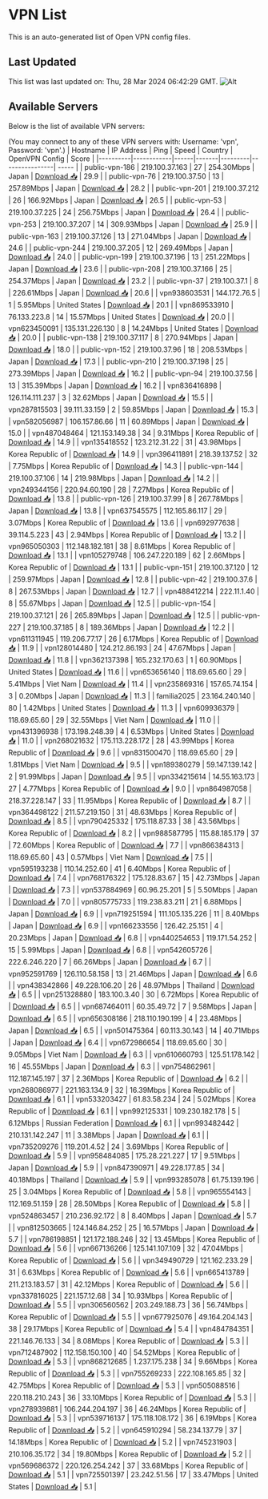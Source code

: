 # VPN List

This is an auto-generated list of Open VPN config files.

## Last Updated

This list was last updated on: Thu, 28 Mar 2024 06:42:29 GMT.
![Alt](https://repobeats.axiom.co/api/embed/186b98318ef1479477931607c1ad7d823f12451f.svg "Repobeats analytics image")

## Available Servers

Below is the list of available VPN servers:

(You may connect to any of these VPN servers with: Username: 'vpn', Password: 'vpn'.)
| Hostname | IP Address | Ping | Speed | Country | OpenVPN Config | Score |
|----------|------------|------|-------|---------|----------------| ----- |
| public-vpn-186 | 219.100.37.163 | 27 | 254.30Mbps | Japan | [Download 📥](./configs/server_0_JP.ovpn) | 29.9 |
| public-vpn-76 | 219.100.37.50 | 13 | 257.89Mbps | Japan | [Download 📥](./configs/server_1_JP.ovpn) | 28.2 |
| public-vpn-201 | 219.100.37.212 | 26 | 166.92Mbps | Japan | [Download 📥](./configs/server_2_JP.ovpn) | 26.5 |
| public-vpn-53 | 219.100.37.225 | 24 | 256.75Mbps | Japan | [Download 📥](./configs/server_3_JP.ovpn) | 26.4 |
| public-vpn-253 | 219.100.37.207 | 14 | 309.93Mbps | Japan | [Download 📥](./configs/server_4_JP.ovpn) | 25.9 |
| public-vpn-163 | 219.100.37.126 | 13 | 271.04Mbps | Japan | [Download 📥](./configs/server_5_JP.ovpn) | 24.6 |
| public-vpn-244 | 219.100.37.205 | 12 | 269.49Mbps | Japan | [Download 📥](./configs/server_6_JP.ovpn) | 24.0 |
| public-vpn-199 | 219.100.37.196 | 13 | 251.22Mbps | Japan | [Download 📥](./configs/server_7_JP.ovpn) | 23.6 |
| public-vpn-208 | 219.100.37.166 | 25 | 254.37Mbps | Japan | [Download 📥](./configs/server_8_JP.ovpn) | 23.2 |
| public-vpn-37 | 219.100.37.1 | 8 | 226.61Mbps | Japan | [Download 📥](./configs/server_9_JP.ovpn) | 20.6 |
| vpn938603531 | 144.172.76.5 | 1 | 5.95Mbps | United States | [Download 📥](./configs/server_10_US.ovpn) | 20.1 |
| vpn869533910 | 76.133.223.8 | 14 | 15.57Mbps | United States | [Download 📥](./configs/server_11_US.ovpn) | 20.0 |
| vpn623450091 | 135.131.226.130 | 8 | 14.24Mbps | United States | [Download 📥](./configs/server_12_US.ovpn) | 20.0 |
| public-vpn-138 | 219.100.37.117 | 8 | 270.94Mbps | Japan | [Download 📥](./configs/server_13_JP.ovpn) | 18.0 |
| public-vpn-152 | 219.100.37.96 | 18 | 208.53Mbps | Japan | [Download 📥](./configs/server_14_JP.ovpn) | 17.3 |
| public-vpn-210 | 219.100.37.198 | 25 | 273.39Mbps | Japan | [Download 📥](./configs/server_15_JP.ovpn) | 16.2 |
| public-vpn-94 | 219.100.37.56 | 13 | 315.39Mbps | Japan | [Download 📥](./configs/server_16_JP.ovpn) | 16.2 |
| vpn836416898 | 126.114.111.237 | 3 | 32.62Mbps | Japan | [Download 📥](./configs/server_17_JP.ovpn) | 15.5 |
| vpn287815503 | 39.111.33.159 | 2 | 59.85Mbps | Japan | [Download 📥](./configs/server_18_JP.ovpn) | 15.3 |
| vpn582056987 | 106.157.86.66 | 11 | 60.89Mbps | Japan | [Download 📥](./configs/server_19_JP.ovpn) | 15.0 |
| vpn487048464 | 121.153.149.38 | 34 | 9.31Mbps | Korea Republic of | [Download 📥](./configs/server_20_KR.ovpn) | 14.9 |
| vpn135418552 | 123.212.31.22 | 31 | 43.98Mbps | Korea Republic of | [Download 📥](./configs/server_21_KR.ovpn) | 14.9 |
| vpn396411891 | 218.39.137.52 | 32 | 7.75Mbps | Korea Republic of | [Download 📥](./configs/server_22_KR.ovpn) | 14.3 |
| public-vpn-144 | 219.100.37.106 | 14 | 219.98Mbps | Japan | [Download 📥](./configs/server_23_JP.ovpn) | 14.2 |
| vpn249344156 | 220.94.60.190 | 28 | 7.27Mbps | Korea Republic of | [Download 📥](./configs/server_24_KR.ovpn) | 13.8 |
| public-vpn-126 | 219.100.37.99 | 8 | 267.78Mbps | Japan | [Download 📥](./configs/server_25_JP.ovpn) | 13.8 |
| vpn637545575 | 112.165.86.117 | 29 | 3.07Mbps | Korea Republic of | [Download 📥](./configs/server_26_KR.ovpn) | 13.6 |
| vpn692977638 | 39.114.5.223 | 43 | 2.94Mbps | Korea Republic of | [Download 📥](./configs/server_27_KR.ovpn) | 13.2 |
| vpn965050303 | 112.148.182.181 | 38 | 8.61Mbps | Korea Republic of | [Download 📥](./configs/server_28_KR.ovpn) | 13.1 |
| vpn105279748 | 106.247.220.189 | 62 | 2.66Mbps | Korea Republic of | [Download 📥](./configs/server_29_KR.ovpn) | 13.1 |
| public-vpn-151 | 219.100.37.120 | 12 | 259.97Mbps | Japan | [Download 📥](./configs/server_30_JP.ovpn) | 12.8 |
| public-vpn-42 | 219.100.37.6 | 8 | 267.53Mbps | Japan | [Download 📥](./configs/server_31_JP.ovpn) | 12.7 |
| vpn488412214 | 222.11.1.40 | 8 | 55.67Mbps | Japan | [Download 📥](./configs/server_32_JP.ovpn) | 12.5 |
| public-vpn-154 | 219.100.37.121 | 26 | 265.89Mbps | Japan | [Download 📥](./configs/server_33_JP.ovpn) | 12.5 |
| public-vpn-227 | 219.100.37.185 | 8 | 189.36Mbps | Japan | [Download 📥](./configs/server_34_JP.ovpn) | 12.2 |
| vpn611311945 | 119.206.77.17 | 26 | 6.17Mbps | Korea Republic of | [Download 📥](./configs/server_35_KR.ovpn) | 11.9 |
| vpn128014480 | 124.212.86.193 | 24 | 47.67Mbps | Japan | [Download 📥](./configs/server_36_JP.ovpn) | 11.8 |
| vpn362137398 | 165.232.170.63 | 1 | 60.90Mbps | United States | [Download 📥](./configs/server_37_US.ovpn) | 11.6 |
| vpn653656140 | 118.69.65.60 | 29 | 5.41Mbps | Viet Nam | [Download 📥](./configs/server_38_VN.ovpn) | 11.4 |
| vpn235869316 | 157.65.74.154 | 3 | 0.20Mbps | Japan | [Download 📥](./configs/server_39_JP.ovpn) | 11.3 |
| familia2025 | 23.164.240.140 | 80 | 1.42Mbps | United States | [Download 📥](./configs/server_40_US.ovpn) | 11.3 |
| vpn609936379 | 118.69.65.60 | 29 | 32.55Mbps | Viet Nam | [Download 📥](./configs/server_41_VN.ovpn) | 11.0 |
| vpn431396938 | 173.198.248.39 | 4 | 6.53Mbps | United States | [Download 📥](./configs/server_42_US.ovpn) | 11.0 |
| vpn268021632 | 175.113.228.172 | 28 | 43.99Mbps | Korea Republic of | [Download 📥](./configs/server_43_KR.ovpn) | 9.6 |
| vpn831500470 | 118.69.65.60 | 29 | 1.81Mbps | Viet Nam | [Download 📥](./configs/server_44_VN.ovpn) | 9.5 |
| vpn189380279 | 59.147.139.142 | 2 | 91.99Mbps | Japan | [Download 📥](./configs/server_45_JP.ovpn) | 9.5 |
| vpn334215614 | 14.55.163.173 | 27 | 4.77Mbps | Korea Republic of | [Download 📥](./configs/server_46_KR.ovpn) | 9.0 |
| vpn864987058 | 218.37.228.147 | 33 | 11.95Mbps | Korea Republic of | [Download 📥](./configs/server_47_KR.ovpn) | 8.7 |
| vpn364498122 | 211.57.219.150 | 31 | 48.63Mbps | Korea Republic of | [Download 📥](./configs/server_48_KR.ovpn) | 8.5 |
| vpn790425332 | 175.118.87.33 | 38 | 43.56Mbps | Korea Republic of | [Download 📥](./configs/server_49_KR.ovpn) | 8.2 |
| vpn988587795 | 115.88.185.179 | 37 | 72.60Mbps | Korea Republic of | [Download 📥](./configs/server_50_KR.ovpn) | 7.7 |
| vpn866384313 | 118.69.65.60 | 43 | 0.57Mbps | Viet Nam | [Download 📥](./configs/server_51_VN.ovpn) | 7.5 |
| vpn595193238 | 110.14.252.60 | 41 | 6.40Mbps | Korea Republic of | [Download 📥](./configs/server_52_KR.ovpn) | 7.4 |
| vpn768176322 | 175.128.83.67 | 15 | 42.73Mbps | Japan | [Download 📥](./configs/server_53_JP.ovpn) | 7.3 |
| vpn537884969 | 60.96.25.201 | 5 | 5.50Mbps | Japan | [Download 📥](./configs/server_54_JP.ovpn) | 7.0 |
| vpn805775733 | 119.238.83.211 | 21 | 6.88Mbps | Japan | [Download 📥](./configs/server_55_JP.ovpn) | 6.9 |
| vpn719251594 | 111.105.135.226 | 11 | 8.40Mbps | Japan | [Download 📥](./configs/server_56_JP.ovpn) | 6.9 |
| vpn166233556 | 126.42.25.151 | 4 | 20.23Mbps | Japan | [Download 📥](./configs/server_57_JP.ovpn) | 6.8 |
| vpn440254653 | 119.171.54.252 | 15 | 5.99Mbps | Japan | [Download 📥](./configs/server_58_JP.ovpn) | 6.8 |
| vpn542605726 | 222.6.246.220 | 7 | 66.26Mbps | Japan | [Download 📥](./configs/server_59_JP.ovpn) | 6.7 |
| vpn952591769 | 126.110.58.158 | 13 | 21.46Mbps | Japan | [Download 📥](./configs/server_60_JP.ovpn) | 6.6 |
| vpn438342866 | 49.228.106.20 | 26 | 48.97Mbps | Thailand | [Download 📥](./configs/server_61_TH.ovpn) | 6.5 |
| vpn251328880 | 183.100.3.40 | 30 | 6.72Mbps | Korea Republic of | [Download 📥](./configs/server_62_KR.ovpn) | 6.5 |
| vpn687464011 | 60.35.49.72 | 7 | 9.58Mbps | Japan | [Download 📥](./configs/server_63_JP.ovpn) | 6.5 |
| vpn656308186 | 218.110.190.199 | 4 | 23.48Mbps | Japan | [Download 📥](./configs/server_64_JP.ovpn) | 6.5 |
| vpn501475364 | 60.113.30.143 | 14 | 40.71Mbps | Japan | [Download 📥](./configs/server_65_JP.ovpn) | 6.4 |
| vpn672986654 | 118.69.65.60 | 30 | 9.05Mbps | Viet Nam | [Download 📥](./configs/server_66_VN.ovpn) | 6.3 |
| vpn610660793 | 125.51.178.142 | 16 | 45.55Mbps | Japan | [Download 📥](./configs/server_67_JP.ovpn) | 6.3 |
| vpn754862961 | 112.187.145.197 | 37 | 2.36Mbps | Korea Republic of | [Download 📥](./configs/server_68_KR.ovpn) | 6.2 |
| vpn268086977 | 221.163.134.9 | 32 | 16.39Mbps | Korea Republic of | [Download 📥](./configs/server_69_KR.ovpn) | 6.1 |
| vpn533203427 | 61.83.58.234 | 24 | 5.02Mbps | Korea Republic of | [Download 📥](./configs/server_70_KR.ovpn) | 6.1 |
| vpn992125331 | 109.230.182.178 | 5 | 6.12Mbps | Russian Federation | [Download 📥](./configs/server_71_RU.ovpn) | 6.1 |
| vpn993482442 | 210.131.142.247 | 11 | 3.38Mbps | Japan | [Download 📥](./configs/server_72_JP.ovpn) | 6.1 |
| vpn735209276 | 119.201.4.52 | 24 | 3.69Mbps | Korea Republic of | [Download 📥](./configs/server_73_KR.ovpn) | 5.9 |
| vpn958484085 | 175.28.221.227 | 17 | 9.51Mbps | Japan | [Download 📥](./configs/server_74_JP.ovpn) | 5.9 |
| vpn847390971 | 49.228.177.85 | 34 | 40.18Mbps | Thailand | [Download 📥](./configs/server_75_TH.ovpn) | 5.9 |
| vpn993285078 | 61.75.139.196 | 25 | 3.04Mbps | Korea Republic of | [Download 📥](./configs/server_76_KR.ovpn) | 5.8 |
| vpn965554143 | 112.169.51.159 | 28 | 28.50Mbps | Korea Republic of | [Download 📥](./configs/server_77_KR.ovpn) | 5.8 |
| vpn524863457 | 210.236.92.172 | 8 | 8.40Mbps | Japan | [Download 📥](./configs/server_78_JP.ovpn) | 5.7 |
| vpn812503665 | 124.146.84.252 | 25 | 16.57Mbps | Japan | [Download 📥](./configs/server_79_JP.ovpn) | 5.7 |
| vpn786198851 | 121.172.188.246 | 32 | 13.45Mbps | Korea Republic of | [Download 📥](./configs/server_80_KR.ovpn) | 5.6 |
| vpn667136266 | 125.141.107.109 | 32 | 47.04Mbps | Korea Republic of | [Download 📥](./configs/server_81_KR.ovpn) | 5.6 |
| vpn349490729 | 121.162.233.29 | 31 | 6.63Mbps | Korea Republic of | [Download 📥](./configs/server_82_KR.ovpn) | 5.6 |
| vpn665413789 | 211.213.183.57 | 31 | 42.12Mbps | Korea Republic of | [Download 📥](./configs/server_83_KR.ovpn) | 5.6 |
| vpn337816025 | 221.157.12.68 | 34 | 10.93Mbps | Korea Republic of | [Download 📥](./configs/server_84_KR.ovpn) | 5.5 |
| vpn306560562 | 203.249.188.73 | 36 | 56.74Mbps | Korea Republic of | [Download 📥](./configs/server_85_KR.ovpn) | 5.5 |
| vpn677925076 | 49.164.204.143 | 38 | 29.17Mbps | Korea Republic of | [Download 📥](./configs/server_86_KR.ovpn) | 5.4 |
| vpn484784351 | 221.146.76.133 | 34 | 8.08Mbps | Korea Republic of | [Download 📥](./configs/server_87_KR.ovpn) | 5.3 |
| vpn712487902 | 112.158.150.100 | 40 | 54.52Mbps | Korea Republic of | [Download 📥](./configs/server_88_KR.ovpn) | 5.3 |
| vpn868212685 | 1.237.175.238 | 34 | 9.66Mbps | Korea Republic of | [Download 📥](./configs/server_89_KR.ovpn) | 5.3 |
| vpn755269233 | 222.108.165.85 | 32 | 42.75Mbps | Korea Republic of | [Download 📥](./configs/server_90_KR.ovpn) | 5.3 |
| vpn505088516 | 220.118.210.243 | 36 | 33.10Mbps | Korea Republic of | [Download 📥](./configs/server_91_KR.ovpn) | 5.3 |
| vpn278939881 | 106.244.204.197 | 36 | 46.24Mbps | Korea Republic of | [Download 📥](./configs/server_92_KR.ovpn) | 5.3 |
| vpn539716137 | 175.118.108.172 | 36 | 6.19Mbps | Korea Republic of | [Download 📥](./configs/server_93_KR.ovpn) | 5.2 |
| vpn645910294 | 58.234.137.79 | 37 | 14.18Mbps | Korea Republic of | [Download 📥](./configs/server_94_KR.ovpn) | 5.2 |
| vpn745231903 | 210.106.35.172 | 34 | 19.80Mbps | Korea Republic of | [Download 📥](./configs/server_95_KR.ovpn) | 5.2 |
| vpn569686372 | 220.126.254.242 | 37 | 33.68Mbps | Korea Republic of | [Download 📥](./configs/server_96_KR.ovpn) | 5.1 |
| vpn725501397 | 23.242.51.56 | 17 | 33.47Mbps | United States | [Download 📥](./configs/server_97_US.ovpn) | 5.1 |
